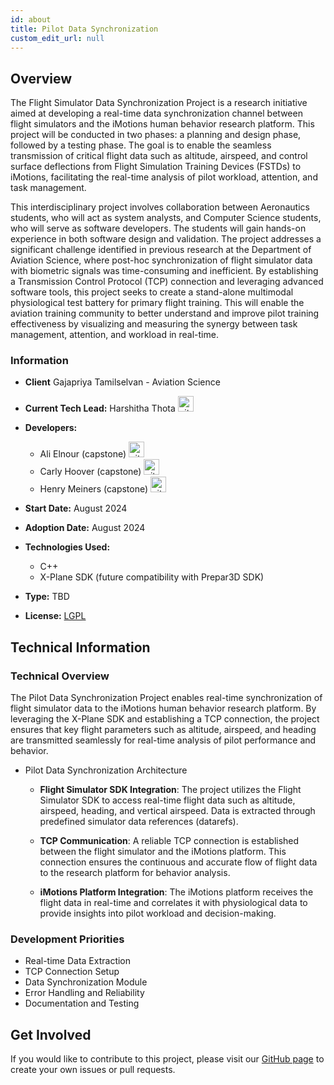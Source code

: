 ```yaml
---
id: about
title: Pilot Data Synchronization
custom_edit_url: null
---
```



## Overview

The Flight Simulator Data Synchronization Project is a research initiative aimed at developing a real-time data synchronization channel between flight simulators and the iMotions human behavior research platform. This project will be conducted in two phases: a planning and design phase, followed by a testing phase. The goal is to enable the seamless transmission of critical flight data such as altitude, airspeed, and control surface deflections from Flight Simulation Training Devices (FSTDs) to iMotions, facilitating the real-time analysis of pilot workload, attention, and task management.

This interdisciplinary project involves collaboration between Aeronautics students, who will act as system analysts, and Computer Science students, who will serve as software developers. The students will gain hands-on experience in both software design and validation. The project addresses a significant challenge identified in previous research at the Department of Aviation Science, where post-hoc synchronization of flight simulator data with biometric signals was time-consuming and inefficient. By establishing a Transmission Control Protocol (TCP) connection and leveraging advanced software tools, this project seeks to create a stand-alone multimodal physiological test battery for primary flight training. This will enable the aviation training community to better understand and improve pilot training effectiveness by visualizing and measuring the synergy between task management, attention, and workload in real-time.

### Information

- **Client** Gajapriya Tamilselvan - Aviation Science
- **Current Tech Lead:** Harshitha Thota [<img src="/img/github.svg" alt="github" width="25" height="25" />](https://github.com/harshitha-thota)
- **Developers:**
  - Ali Elnour (capstone) [<img src="/img/github.svg" alt="github" width="25" height="25" />](https://github.com/aelnourSLU) 
  - Carly Hoover (capstone) [<img src="/img/github.svg" alt="github" width="25" height="25" />](https://github.com/carlyrhoover)
  - Henry Meiners (capstone) [<img src="/img/github.svg" alt="github" width="25" height="25" />](https://github.com/hrmeiners) 
 
  
- **Start Date:** August 2024
- **Adoption Date:** August 2024

- **Technologies Used:**
  - C++
  - X-Plane SDK (future compatibility with Prepar3D SDK)

- **Type:** TBD
- **License:** [LGPL](https://opensource.org/license/lgpl-2-0)

## Technical Information

### Technical Overview

The Pilot Data Synchronization Project enables real-time synchronization of flight simulator data to the iMotions human behavior research platform. By leveraging the X-Plane SDK and establishing a TCP connection, the project ensures that key flight parameters such as altitude, airspeed, and heading are transmitted seamlessly for real-time analysis of pilot performance and behavior.

- Pilot Data Synchronization Architecture

  - **Flight Simulator SDK Integration**: The project utilizes the Flight Simulator SDK to access real-time flight data such as altitude, airspeed, heading, and vertical airspeed. Data is extracted through predefined simulator data references (datarefs).

  - **TCP Communication**: A reliable TCP connection is established between the flight simulator and the iMotions platform. This connection ensures the continuous and accurate flow of flight data to the research platform for behavior analysis.

  - **iMotions Platform Integration**: The iMotions platform receives the flight data in real-time and correlates it with physiological data to provide insights into pilot workload and decision-making.

### Development Priorities

- Real-time Data Extraction
- TCP Connection Setup
- Data Synchronization Module
- Error Handling and Reliability
- Documentation and Testing

## Get Involved

If you would like to contribute to this project, please visit our [GitHub page](https://github.com/oss-slu/PilotDataSynchronization) to create your own issues or pull requests.
